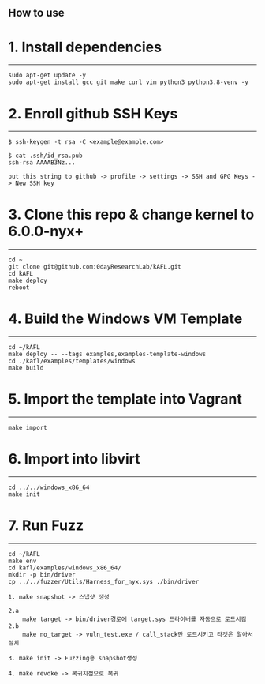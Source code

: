 ## How to use


# 1. Install dependencies
----------------------------------
```
sudo apt-get update -y
sudo apt-get install gcc git make curl vim python3 python3.8-venv -y
```


# 2. Enroll github SSH Keys
----------------------------------
```
$ ssh-keygen -t rsa -C <example@example.com>

$ cat .ssh/id_rsa.pub
ssh-rsa AAAAB3Nz...

put this string to github -> profile -> settings -> SSH and GPG Keys -> New SSH key
```



# 3. Clone this repo & change kernel to 6.0.0-nyx+
----------------------------------
```
cd ~
git clone git@github.com:0dayResearchLab/kAFL.git
cd kAFL
make deploy
reboot
```

# 4. Build the Windows VM Template
----------------------------------
```
cd ~/kAFL
make deploy -- --tags examples,examples-template-windows
cd ./kafl/examples/templates/windows
make build
```


# 5. Import the template into Vagrant
----------------------------------
```
make import
```


# 6. Import into libvirt
----------------------------------
```
cd ../../windows_x86_64
make init
```


# 7. Run Fuzz
----------------------------------
```
cd ~/kAFL
make env
cd kafl/examples/windows_x86_64/
mkdir -p bin/driver 
cp ../../fuzzer/Utils/Harness_for_nyx.sys ./bin/driver

1. make snapshot -> 스냅샷 생성

2.a
    make target -> bin/driver경로에 target.sys 드라이버를 자동으로 로드시킴
2.b
    make no_target -> vuln_test.exe / call_stack만 로드시키고 타겟은 알아서 설치

3. make init -> Fuzzing용 snapshot생성

4. make revoke -> 복귀지점으로 복귀
```